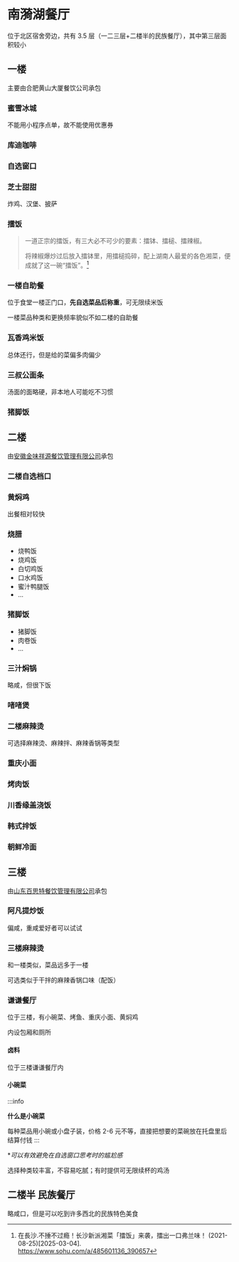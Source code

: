 # 南漪湖餐厅

<Todo content="完善其他商家、窗口的评测和图片" />

位于北区宿舍旁边，共有 3.5 层（一二三层+二楼半的民族餐厅），其中第三层面积较小

## 一楼

主要由合肥黄山大厦餐饮公司承包

### 蜜雪冰城

不能用小程序点单，故不能使用优惠券

### 库迪咖啡

### 自选窗口

### 芝士甜甜

炸鸡、汉堡、披萨

### 擂饭

> 一道正宗的擂饭，有三大必不可少的要素：擂钵、擂槌、擂辣椒。
>
> 将辣椒爆炒过后放入擂钵里，用擂槌捣碎，配上湖南人最爱的各色湘菜，便成就了这一碗“擂饭”。[^1]

### 一楼自助餐

位于食堂一楼正门口，**先自选菜品后称重**，可无限续米饭

一楼菜品种类和更换频率貌似不如二楼的自助餐

### 瓦香鸡米饭

总体还行，但是给的菜偏多肉偏少

### 三叔公面条

汤面的面略硬，非本地人可能吃不习惯

### 猪脚饭

## 二楼

由[安徽金味祥源餐饮管理有限公司](https://aiqicha.baidu.com/company_detail_72582621226210)承包

### 二楼自选档口

### 黄焖鸡

出餐相对较快

### 烧腊

- 烧鸭饭
- 烧鸡饭
- 白切鸡饭
- 口水鸡饭
- 蜜汁鸭腿饭
- ...

### 猪脚饭

- 猪脚饭
- 肉卷饭
- ...

### 三汁焖锅

略咸，但很下饭

### 啫啫煲

### 二楼麻辣烫

可选择麻辣烫、麻辣拌、麻辣香锅等类型

### 重庆小面

### 烤肉饭

### 川香缘盖浇饭

### 韩式拌饭

### 朝鲜冷面

## 三楼

由[山东百思特餐饮管理有限公司](https://aiqicha.baidu.com/company_detail_29666040273603)承包

### 阿凡提炒饭

偏咸，重咸爱好者可以试试

### 三楼麻辣烫

和一楼类似，菜品远多于一楼

可选类似于干拌的麻辣香锅口味（配饭）

### 谦谦餐厅

位于三楼，有小碗菜、烤鱼、重庆小面、黄焖鸡

内设包厢和厕所

#### 卤料

位于三楼谦谦餐厅内

#### 小碗菜

:::info

**什么是小碗菜**

每种菜品用小碗或小盘子装，价格 2-6 元不等，直接把想要的菜碗放在托盘里后结算付钱
:::

\*_可以有效避免在自选窗口思考时的尴尬感_

选择种类较丰富，不容易吃腻；有时提供可无限续杯的鸡汤

## 二楼半 民族餐厅

略咸口，但是可以吃到许多西北的民族特色美食

[^1]:
    在長沙.不捶不过瘾！长沙新派湘菜「擂饭」来袭，擂出一口弗兰味！ (2021-08-25)\[2025-03-04].  
    <https://www.sohu.com/a/485601136_390657>
